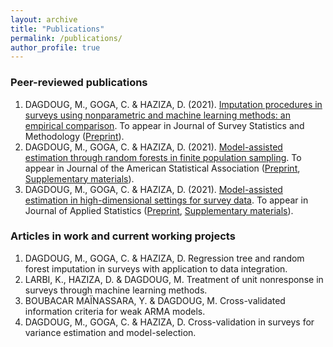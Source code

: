 ```yaml
---
layout: archive
title: "Publications"
permalink: /publications/
author_profile: true
---
```



### Peer-reviewed publications
1. DAGDOUG, M., GOGA, C. & HAZIZA, D. (2021). [Imputation procedures in surveys using nonparametric and machine learning methods: an empirical comparison](https://academic.oup.com/jssam/advance-article-abstract/doi/10.1093/jssam/smab004/6362120). To appear in Journal of Survey Statistics and Methodology ([Preprint](http://mehdiDagdoug.github.io/files/IMP_DagdougGogaHaziza.pdf)).
2. DAGDOUG, M., GOGA, C. & HAZIZA, D. (2021). [Model-assisted estimation through random forests in finite population sampling](https://www.tandfonline.com/doi/abs/10.1080/01621459.2021.1987250?journalCode=uasa20). To appear in Journal of the American Statistical Association ([Preprint](http://mehdiDagdoug.github.io/files/RF_DagdougGogaHaziza.pdf), [Supplementary materials](http://mehdiDagdoug.github.io/files/marfSM.pdf)).
3. DAGDOUG, M., GOGA, C. & HAZIZA, D. (2021). [Model-assisted estimation in high-dimensional settings for survey data](https://www.tandfonline.com/doi/abs/10.1080/02664763.2022.2047905). To appear in Journal of Applied Statistics ([Preprint](http://mehdiDagdoug.github.io/files/HD_DagdougGogaHaziza.pdf), [Supplementary materials](http://mehdiDagdoug.github.io/files/SM_HD_DagdougGogaHaziza.pdf)).

### Articles in work and current working projects
1. DAGDOUG, M., GOGA, C. & HAZIZA, D. Regression tree and random forest imputation in surveys with application to data integration.
2. LARBI, K., HAZIZA, D. & DAGDOUG, M. Treatment of unit nonresponse in surveys through machine learning methods.
3. BOUBACAR MAÏNASSARA, Y. & DAGDOUG, M. Cross-validated information criteria for weak ARMA models.
4. DAGDOUG, M., GOGA, C. & HAZIZA, D. Cross-validation in surveys for variance estimation and model-selection.



